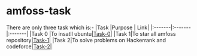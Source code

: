 # amfoss-task
There are only three task which is:-
|Task    |Purpose  |     Link|
|:-------|:-------|:-------|
|Task 0  |To insatll ubuntu|[Task-0](https://github.com/Vinayak730/amfoss-task/tree/master/task-0)|
|Task 1|To star all amfoss repository|[Task-1](https://github.com/Vinayak730/amfoss-task/tree/master/task-1)|
|Task 2|To solve problems on Hackerrank and codeforce|[Task-2](https://github.com/Vinayak730/amfoss-task/tree/master/task-2)|

